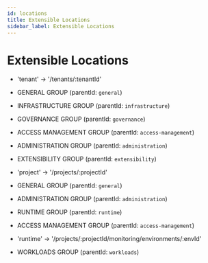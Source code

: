 ```yaml
---
id: locations
title: Extensible Locations
sidebar_label: Extensible Locations
---
```

# Extensible Locations


<!-- TODO: Add a Console image for each location also to show the base menu groups  -->
<!-- TODO: List all the locationId that can be used on the registered extension -->
<!-- TODO: For each extension list the routeId of each menu groups that can be used as parentId to registering an extension and add its menu item inside one of these extisting menu groups -->
<!-- TODO: Should be added some mentions about the order of menu items? -->

- 'tenant' -> '/tenants/:tenantId'

- GENERAL GROUP (parentId: `general`)
- INFRASTRUCTURE GROUP (parentId: `infrastructure`)
- GOVERNANCE GROUP (parentId: `governance`)
- ACCESS MANAGEMENT GROUP (parentId: `access-management`)
- ADMINISTRATION GROUP (parentId: `administration`)
- EXTENSIBILITY GROUP (parentId: `extensibility`)


- 'project' -> '/projects/:projectId'

- GENERAL GROUP (parentId: `general`)
- ADMINISTRATION GROUP (parentId: `administration`)
- RUNTIME GROUP (parentId: `runtime`)
- ACCESS MANAGEMENT GROUP (parentId: `access-management`)

- 'runtime' -> '/projects/:projectId/monitoring/environments/:envId'

- WORKLOADS GROUP (parentId: `workloads`)
